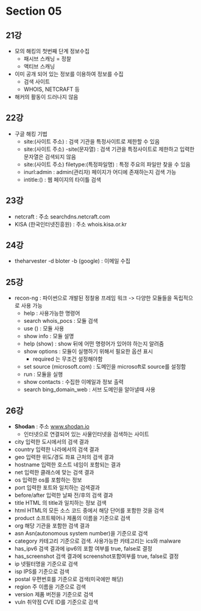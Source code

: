 # Section 05
## 21강
- 모의 해킹의 첫번째 단계 정보수집
    - 패시브 스캐닝 = 정찰
    - 액티브 스캐닝
- 이미 공개 되어 있는 정보를 이용하여 정보를 수집
    - 검색 사이트
    - WHOIS, NETCRAFT 등
- 해커의 활동이 드러나지 않음
## 22강
- 구글 해킹 기법
    - site:(사이트 주소) : 검색 기관을 특정사이트로 제한할 수 있음
    - site:(사이트 주소) -site(문자열) : 검색 기관을 특정사이트로 제한하고 입력한 문자열은 검색되지 않음
    - site:(사이트 주소) filetype:(특정파일명) : 특정 주요의 파일만 찾을 수 있음
    - inurl:admin : admin(관리자) 페이지가 어디에 존재하는지 검색 가능
    - intitle:() : 웹 페이지의 타이틀 검색
## 23강
- netcraft : 주소 searchdns.netcraft.com
- KISA (한국인터넷진흥원) : 주소 whois.kisa.or.kr
## 24강
- theharvester -d bloter -b (google) : 이메일 수집
## 25강
- recon-ng : 파이썬으로 개발된 정찰용 프레임 워크 -> 다양한 모듈들을 독립적으로 사용 가능
    - help : 사용가능한 명령어
    - search whois_pocs : 모듈 검색
    - use () : 모듈 사용
    - show info : 모듈 설명
    - help (show) : show 뒤에 어떤 명령어가 있어야 하는지 알려줌
    - show options : 모듈이 실행하기 위해서 필요한 옵션 표시
        - required 는 무조건 설정해야함
    - set source (microsoft.com) : 도메인을 microsoft로 source를 설정함
    - run : 모듈을 실행
    - show contacts : 수집한 이메일과 정보 출력
    - search bing_domain_web : 서브 도메인을 알아낼때 사용
## 26강
- **Shodan** : 주소 www.shodan.io
    - 인터넷으로 연결되어 있는 사물인터넷을 검색하는 사이트
- city	입력한 도시에서의 검색 결과	             
- country	입력한 나라에서의 검색 결과	         
- geo	입력한 위도/경도 좌표 근처의 검색 결과	  
- hostname	입력한 호스트 네임이 포함되는 결과	  
- net	입력한 클래스에 맞는 검색 결과	          
- os	입력한 os를 포함하는 정보	             
- port	입력한 포트와 일치하는 검색결과           
- before/after	입력한 날짜 전/후의 검색 결과	
- title	HTML 의 title과 일치하는 정보 검색	
- html	HTML의 모든 소스 코드 중에서 해당 단어를 포함한 것을 검색	
- product	소프트웨어나 제품의 이름을 기준으로 검색	
- org	해당 기관을 포함한 검색 결과	
- asn	Asn(autonomous system number)을 기준으로 검색	
- category	카테고리 기준으로 검색. 사용가능한 카테고리는 ics와 malware	
- has_ipv6	검색 결과에 ipv6의 포함 여부를 true, false로 결정	
- has_screenshot	검색 결과에 screenshot포함여부를 true, false로 결정	
- ip	넷필터명을 기준으로 검색	 
- isp	IPS를 기준으로 검색	 
- postal	우편번호를 기준으로 검색(미국에만 해당)	 
- region	주 이름을 기준으로 검색	 
- version	제품 버전을 기준으로 검색	
- vuln	취약점 CVE ID를 기준으로 검색	 
    
